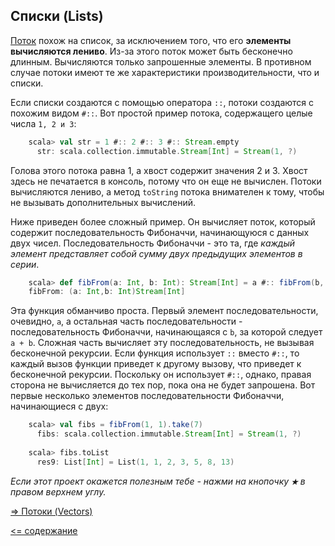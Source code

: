 ## Списки (Lists)

[Поток](http://www.scala-lang.org/api/2.12.2/scala/collection/immutable/Stream.html) похож на список, за исключением того, 
что его **элементы вычисляются лениво**. Из-за этого поток может быть бесконечно длинным. Вычисляются только запрошенные 
элементы. В противном случае потоки имеют те же характеристики производительности, что и списки.

Если списки создаются с помощью оператора `::`, потоки создаются с похожим видом `#::`. Вот простой пример потока, 
содержащего целые числа `1, 2 и 3`:

```scala
    scala> val str = 1 #:: 2 #:: 3 #:: Stream.empty
      str: scala.collection.immutable.Stream[Int] = Stream(1, ?)
```

Голова этого потока равна 1, а хвост содержит значения 2 и 3. Хвост здесь не печатается в консоль, потому что он еще не вычислен.
 Потоки вычисляются лениво, а метод `toString` потока внимателен к тому, чтобы не вызывать дополнительных вычислений.

Ниже приведен более сложный пример. Он вычисляет поток, который содержит последовательность Фибоначчи, начинающуюся с 
данных двух чисел. Последовательность Фибоначчи - это та, где _каждый элемент представляет собой сумму двух предыдущих элементов в серии_.

```scala
    scala> def fibFrom(a: Int, b: Int): Stream[Int] = a #:: fibFrom(b, a + b)
    fibFrom: (a: Int,b: Int)Stream[Int]
```

Эта функция обманчиво проста. Первый элемент последовательности, очевидно, `a`, а остальная часть последовательности - 
последовательность Фибоначчи, начинающаяся с `b`, за которой следует `a + b`. Сложная часть вычисляет эту последовательность, 
не вызывая бесконечной рекурсии. Если функция использует `::` вместо `#::`, то каждый вызов функции приведет к другому 
вызову, что приведет к бесконечной рекурсии. Поскольку он использует `#::`, однако, правая сторона не вычисляется до 
тех пор, пока она не будет запрошена. Вот первые несколько элементов последовательности Фибоначчи, начинающиеся с двух:

```scala
    scala> val fibs = fibFrom(1, 1).take(7)
      fibs: scala.collection.immutable.Stream[Int] = Stream(1, ?)
      
    scala> fibs.toList
      res9: List[Int] = List(1, 1, 2, 3, 5, 8, 13)
```

_Если этот проект окажется полезным тебе - нажми на кнопочку **`★`** в правом верхнем углу._

[=> Потоки (Vectors)](https://github.com/steklopod/Collections/blob/master/src/main/resources/readmes/Concrete-Vectors.md)

[<= содержание](https://github.com/steklopod/Collections/blob/master/readme.md)